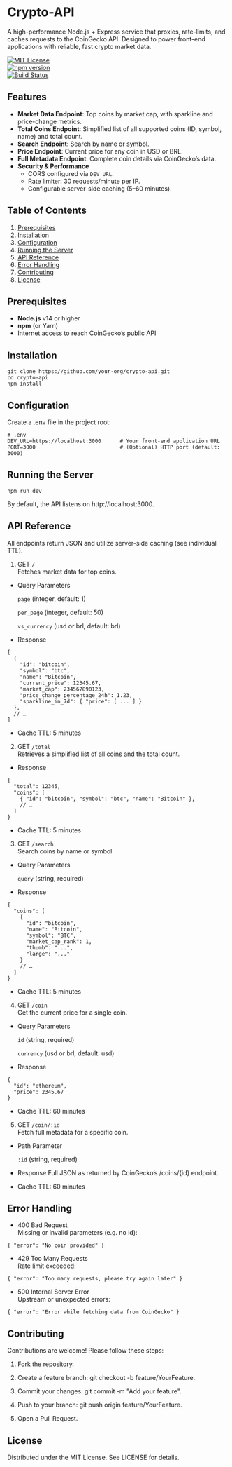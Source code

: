 Crypto-API
==========

A high-performance Node.js + Express service that proxies, rate-limits, and caches requests to the CoinGecko API. Designed to power front-end applications with reliable, fast crypto market data.

[![MIT License](https://img.shields.io/badge/license-MIT-blue.svg)](LICENSE)  
[![npm version](https://img.shields.io/npm/v/crypto-api.svg)](https://www.npmjs.com/package/crypto-api)  
[![Build Status](https://img.shields.io/github/actions/workflow/status/your-org/crypto-api/ci.yml?branch=main)](https://github.com/your-org/crypto-api/actions)

Features
--------

- **Market Data Endpoint**: Top coins by market cap, with sparkline and price-change metrics.  
- **Total Coins Endpoint**: Simplified list of all supported coins (ID, symbol, name) and total count.  
- **Search Endpoint**: Search by name or symbol.  
- **Price Endpoint**: Current price for any coin in USD or BRL.  
- **Full Metadata Endpoint**: Complete coin details via CoinGecko’s data.  
- **Security & Performance**  
  - CORS configured via `DEV_URL`.  
  - Rate limiter: 30 requests/minute per IP.  
  - Configurable server-side caching (5–60 minutes).

Table of Contents
-----------------

1. [Prerequisites](#prerequisites)  
2. [Installation](#installation)  
3. [Configuration](#configuration)  
4. [Running the Server](#running-the-server)  
5. [API Reference](#api-reference)  
6. [Error Handling](#error-handling)  
7. [Contributing](#contributing)  
8. [License](#license)  

Prerequisites
-------------

- **Node.js** v14 or higher  
- **npm** (or Yarn)  
- Internet access to reach CoinGecko’s public API  

Installation
-------------
```
git clone https://github.com/your-org/crypto-api.git
cd crypto-api
npm install
```

Configuration
-------------
Create a .env file in the project root:
```
# .env
DEV_URL=https://localhost:3000      # Your front-end application URL
PORT=3000                           # (Optional) HTTP port (default: 3000)
```

Running the Server
-------------
```
npm run dev
```
By default, the API listens on http://localhost:3000.

API Reference
-------------
All endpoints return JSON and utilize server-side caching (see individual TTL).

1. GET `/`<br>
Fetches market data for top coins.

- Query Parameters

   `page` (integer, default: 1)

  `per_page` (integer, default: 50)

  `vs_currency` (usd or brl, default: brl)

- Response
```
[
  {
    "id": "bitcoin",
    "symbol": "btc",
    "name": "Bitcoin",
    "current_price": 12345.67,
    "market_cap": 234567890123,
    "price_change_percentage_24h": 1.23,
    "sparkline_in_7d": { "price": [ ... ] }
  },
  // …
]
```
- Cache TTL: 5 minutes

2. GET `/total`<br>
Retrieves a simplified list of all coins and the total count.

- Response
```
{
  "total": 12345,
  "coins": [
    { "id": "bitcoin", "symbol": "btc", "name": "Bitcoin" },
    // …
  ]
}
```
- Cache TTL: 5 minutes

3. GET `/search`<br>
Search coins by name or symbol.

- Query Parameters

  `query` (string, required)

- Response
```
{
  "coins": [
    {
      "id": "bitcoin",
      "name": "Bitcoin",
      "symbol": "BTC",
      "market_cap_rank": 1,
      "thumb": "...",
      "large": "..."
    }
    // …
  ]
}

```
- Cache TTL: 5 minutes

4. GET `/coin`<br>
Get the current price for a single coin.

- Query Parameters

  `id` (string, required)

  `currency` (usd or brl, default: usd)

- Response
```
{
  "id": "ethereum",
  "price": 2345.67
}

```
- Cache TTL: 60 minutes

5. GET `/coin/:id`<br>
Fetch full metadata for a specific coin.

- Path Parameter

  `:id` (string, required)

- Response
Full JSON as returned by CoinGecko’s /coins/{id} endpoint.

- Cache TTL: 60 minutes

Error Handling
-------------
- 400 Bad Request<br>
  Missing or invalid parameters (e.g. no id):
```
{ "error": "No coin provided" }
```
- 429 Too Many Requests<br>
  Rate limit exceeded:
```
{ "error": "Too many requests, please try again later" }
```
- 500 Internal Server Error<br>
  Upstream or unexpected errors:
```
{ "error": "Error while fetching data from CoinGecko" }
```

**Contributing**
-------------
Contributions are welcome! Please follow these steps:

1. Fork the repository.

2. Create a feature branch: git checkout -b feature/YourFeature.

3. Commit your changes: git commit -m "Add your feature".

4. Push to your branch: git push origin feature/YourFeature.

5. Open a Pull Request.

License
-------------
Distributed under the MIT License. See LICENSE for details.
